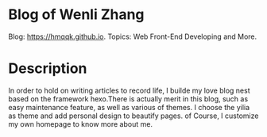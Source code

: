 # Blog of Wenli Zhang
Blog: https://hmqqk.github.io.
Topics: Web Front-End Developing and More.
# Description
In order to hold on writing articles to record life, I builde my love blog nest based on the framework hexo.There is actually merit in this blog, such as easy maintenance feature, as well as various of themes. I choose the yilia as theme and add personal design to beautify pages. of Course, I customize my own homepage to know more about me.
